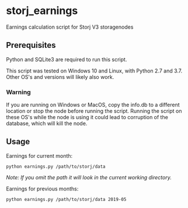 # storj_earnings
Earnings calculation script for Storj V3 storagenodes

## Prerequisites
Python and SQLite3 are required to run this script.

This script was tested on Windows 10 and Linux, with Python 2.7 and 3.7. 
Other OS's and versions will likely also work.

### Warning
If you are running on Windows or MacOS, copy the info.db to a different location or stop the node before running the script. Running the script on these OS's while the node is using it could lead to corruption of the database, which will kill the node.

## Usage
Earnings for current month:
```
python earnings.py /path/to/storj/data
```
_Note: If you omit the path it will look in the current working directory._


Earnings for previous months:
```
python earnings.py /path/to/storj/data 2019-05
```
